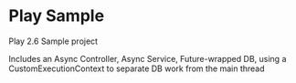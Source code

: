# Play Sample

Play 2.6 Sample project

Includes an Async Controller, Async Service, Future-wrapped DB, using a
CustomExecutionContext to separate DB work from the main thread